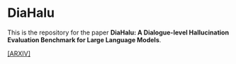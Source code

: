 # DiaHalu
This is the repository for the paper **DiaHalu: A Dialogue-level Hallucination Evaluation Benchmark for Large Language Models**.

[[ARXIV]](https://arxiv.org/abs/2403.00896)

